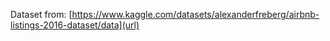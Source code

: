 Dataset from: [https://www.kaggle.com/datasets/alexanderfreberg/airbnb-listings-2016-dataset/data](url)
